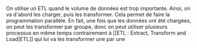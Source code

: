 On utilise un ETL quand le volume de données est trop importante. Ainsi, on va d'abord les charger, puis les transformer. Cela permet de faire la programmation parallèle.
 En fait, une fois que les données ont été chargées, on peut les transformer par groupe, donc on peut utiliser plusieurs processus en même temps contrairement à [[ETL : Extract, Transform and Load|ETL]] qui lui va les transformer une par une

